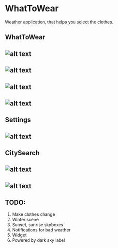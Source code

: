 # WhatToWear
Weather application, that helps you select the clothes.

WhatToWear
------------------
![alt text](https://user-images.githubusercontent.com/19556430/31173648-1da0dd20-a911-11e7-9e0b-8234c3626894.PNG)
------------------
![alt text](https://user-images.githubusercontent.com/19556430/31173651-1dc5bd0c-a911-11e7-8ff2-ad831f716a6f.PNG)
------------------
![alt text](https://user-images.githubusercontent.com/19556430/31173652-1dc7825e-a911-11e7-8e1d-fbc27785f7b4.PNG)
------------------
![alt text](https://user-images.githubusercontent.com/19556430/31173649-1dbe6b60-a911-11e7-8c40-cae5b6bc1b2e.PNG)
------------------
Settings
------------------
![alt text](https://user-images.githubusercontent.com/19556430/31173655-1dccc17e-a911-11e7-9c0b-0b43e6ac9888.PNG)
------------------
CitySearch
------------------
![alt text](https://user-images.githubusercontent.com/19556430/31173653-1dc9fd22-a911-11e7-8316-8b4e7e5e476e.PNG)
------------------
![alt text](https://user-images.githubusercontent.com/19556430/31173654-1dcb332c-a911-11e7-8984-4c487ea59aba.PNG)
------------------

## TODO:
1. Make clothes change
2. Winter scene
3. Sunset, sunrise skyboxes
4. Notifications for bad weather
5. Widget
6. Powered by dark sky label
